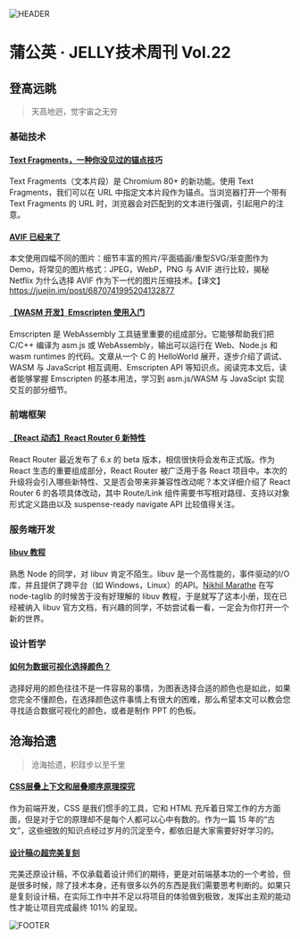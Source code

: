 ![HEADER](http://img20.360buyimg.com/ling/jfs/t1/150452/32/705/206759/5f601f45Ed0bf705e/16126177d509fdfd.jpg)

# 蒲公英 · JELLY技术周刊 Vol.22

## 登高远眺

> 天高地迥，觉宇宙之无穷

### 基础技术

#### [Text Fragments，一种你没见过的锚点技巧 ](http://3.cn/100-ot74Z)

Text Fragments（文本片段）是 Chromium 80+ 的新功能。使用 Text Fragments，我们可以在 URL 中指定文本片段作为锚点。当浏览器打开一个带有 Text Fragments 的 URL 时，浏览器会对匹配到的文本进行强调，引起用户的注意。

#### [AVIF 已经来了](http://3.cn/100ot-5pB)

本文使用四幅不同的图片：细节丰富的照片/平面插画/重型SVG/渐变图作为 Demo，将常见的图片格式：JPEG，WebP，PNG 与 AVIF 进行比较，揭秘 Netflix 为什么选择 AVIF 作为下一代的图片压缩技术。【译文】https://juejin.im/post/6870741995204132877

#### [【WASM 开发】Emscripten 使用入门](http://3.cn/100o-t6pq)

Emscripten 是 WebAssembly 工具链里重要的组成部分。它能够帮助我们把 C/C++ 编译为 asm.js 或 WebAssembly，输出可以运行在 Web、Node.js 和 wasm runtimes 的代码。文章从一个 C 的 HelloWorld 展开，逐步介绍了调试、WASM 与 JavaScript 相互调用、Emscripten API 等知识点。阅读完本文后，读者能够掌握 Emscripten 的基本用法，学习到 asm.js/WASM 与 JavaScipt 实现交互的部分细节。

### 前端框架

#### [【React 动态】React Router 6 新特性](http://3.cn/100ot5-DX)

React Router 最近发布了 6.x 的 beta 版本，相信很快将会发布正式版。作为 React 生态的重要组成部分，React Router 被广泛用于各 React 项目中。本次的升级将会引入哪些新特性、又是否会带来非兼容性改动呢？本文详细介绍了 React Router 6 的各项具体改动，其中 Route/Link 组件需要书写相对路径、支持以对象形式定义路由以及 suspense-ready navigate API 比较值得关注。

### 服务端开发

#### [libuv 教程](http://3.cn/100ot-5DY)

熟悉 Node 的同学，对 libuv 肯定不陌生。libuv 是一个高性能的，事件驱动的I/O库，并且提供了跨平台（如 Windows，Linux）的API。[Nikhil Marathe](http://nikhilism.com/) 在写node-taglib 的时候苦于没有好理解的 libuv 教程，于是就写了这本小册，现在已经被纳入 libuv 官方文档，有兴趣的同学，不妨尝试看一看，一定会为你打开一个新的世界。

### 设计哲学

#### [如何为数据可视化选择颜色？](http://3.cn/100ot6p-r)

选择好用的颜色往往不是一件容易的事情，为图表选择合适的颜色也是如此，如果您完全不懂颜色，在选择颜色这件事情上有很大的困难，那么希望本文可以教会您寻找适合数据可视化的颜色，或者是制作 PPT 的色板。

## 沧海拾遗

> 沧海拾遗，积跬步以至千里

#### [CSS层叠上下文和层叠顺序原理探究](http://3.cn/100o-t750)

作为前端开发，CSS 是我们惯手的工具，它和 HTML 充斥着日常工作的方方面面，但是对于它的原理却不是每个人都可以心中有数的。作为一篇 15 年的“古文”，这些细致的知识点经过岁月的沉淀至今，都依旧是大家需要好好学习的。

#### [设计稿の超完美复刻](http://3.cn/1-00ot751)

完美还原设计稿，不仅承载着设计师们的期待，更是对前端基本功的一个考验，但是很多时候，除了技术本身，还有很多以外的东西是我们需要思考判断的。如果只是复刻设计稿，在实际工作中并不足以将项目的体验做到极致，发挥出主观的能动性才能让项目完成最终 101% 的呈现。

![FOOTER](https://img20.360buyimg.com/ling/jfs/t1/93326/34/18555/167361/5e946665E13c912ae/9a8405dd8be2dad4.jpg)